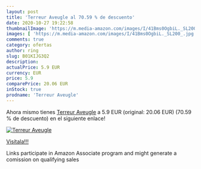 ```yaml
---
layout: post
title: 'Terreur Aveugle al 70.59 % de descuento'
date: 2020-10-27 19:22:58
thumbnailImage: 'https://m.media-amazon.com/images/I/41Bms0OgbiL._SL200_.jpg'
images: [ 'https://m.media-amazon.com/images/I/41Bms0OgbiL._SL200_.jpg' ]
comments: true
category: ofertas
author: ring
slug: B01KIJG3Q2
description:
actualPrice: 5.9 EUR
currency: EUR
price: 5.9
comparePrice: 20.06 EUR
inStock: true
prodname: 'Terreur Aveugle'
---
```


Ahora mismo tienes [Terreur Aveugle](https://www.amazon.fr/dp/B01KIJG3Q2/?tag=tolees0d-21) a 5.9 EUR (original: 20.06 EUR) (70.59 %  de descuento) en el siguiente enlace!

[![Terreur Aveugle](https://m.media-amazon.com/images/I/41Bms0OgbiL._SL200_.jpg)](https://www.amazon.fr/dp/B01KIJG3Q2/?tag=tolees0d-21)

[Visítala!!!](https://www.amazon.fr/dp/B01KIJG3Q2/?tag=tolees0d-21)

Links participate in Amazon Associate program and might generate a comission on qualifying sales
